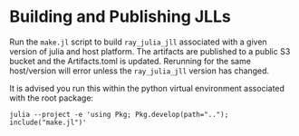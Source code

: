 # Building and Publishing JLLs

Run the `make.jl` script to build `ray_julia_jll` associated with a given version of julia and host platform.
The artifacts are published to a public S3 bucket and the Artifacts.toml is updated.
Rerunning for the same host/version will error unless the `ray_julia_jll` version has changed.

It is advised you run this within the python virtual environment associated with the root package:
```
julia --project -e 'using Pkg; Pkg.develop(path=".."); include("make.jl")'
```
